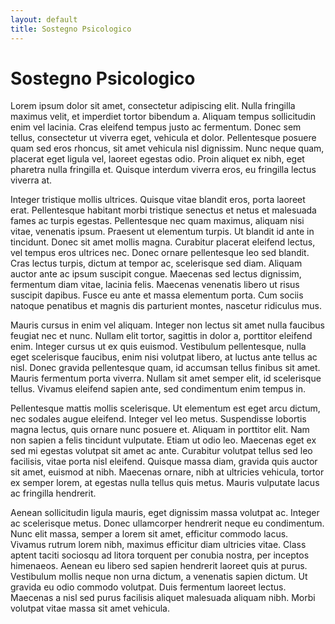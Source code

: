 ```yaml
---
layout: default
title: Sostegno Psicologico
---
```


# Sostegno Psicologico

Lorem ipsum dolor sit amet, consectetur adipiscing elit. Nulla fringilla maximus velit, et imperdiet tortor bibendum a. Aliquam tempus sollicitudin enim vel lacinia. Cras eleifend tempus justo ac fermentum. Donec sem tellus, consectetur ut viverra eget, vehicula et dolor. Pellentesque posuere quam sed eros rhoncus, sit amet vehicula nisl dignissim. Nunc neque quam, placerat eget ligula vel, laoreet egestas odio. Proin aliquet ex nibh, eget pharetra nulla fringilla et. Quisque interdum viverra eros, eu fringilla lectus viverra at.

Integer tristique mollis ultrices. Quisque vitae blandit eros, porta laoreet erat. Pellentesque habitant morbi tristique senectus et netus et malesuada fames ac turpis egestas. Pellentesque nec quam maximus, aliquam nisi vitae, venenatis ipsum. Praesent ut elementum turpis. Ut blandit id ante in tincidunt. Donec sit amet mollis magna. Curabitur placerat eleifend lectus, vel tempus eros ultrices nec. Donec ornare pellentesque leo sed blandit. Cras lectus turpis, dictum at tempor ac, scelerisque sed diam. Aliquam auctor ante ac ipsum suscipit congue. Maecenas sed lectus dignissim, fermentum diam vitae, lacinia felis. Maecenas venenatis libero ut risus suscipit dapibus. Fusce eu ante et massa elementum porta. Cum sociis natoque penatibus et magnis dis parturient montes, nascetur ridiculus mus.

Mauris cursus in enim vel aliquam. Integer non lectus sit amet nulla faucibus feugiat nec et nunc. Nullam elit tortor, sagittis in dolor a, porttitor eleifend enim. Integer cursus ut ex quis euismod. Vestibulum pellentesque, nulla eget scelerisque faucibus, enim nisi volutpat libero, at luctus ante tellus ac nisl. Donec gravida pellentesque quam, id accumsan tellus finibus sit amet. Mauris fermentum porta viverra. Nullam sit amet semper elit, id scelerisque tellus. Vivamus eleifend sapien ante, sed condimentum enim tempus in.

Pellentesque mattis mollis scelerisque. Ut elementum est eget arcu dictum, nec sodales augue eleifend. Integer vel leo metus. Suspendisse lobortis magna lectus, quis ornare nunc posuere et. Aliquam in porttitor elit. Nam non sapien a felis tincidunt vulputate. Etiam ut odio leo. Maecenas eget ex sed mi egestas volutpat sit amet ac ante. Curabitur volutpat tellus sed leo facilisis, vitae porta nisl eleifend. Quisque massa diam, gravida quis auctor sit amet, euismod at nibh. Maecenas ornare, nibh at ultricies vehicula, tortor ex semper lorem, at egestas nulla tellus quis metus. Mauris vulputate lacus ac fringilla hendrerit.

Aenean sollicitudin ligula mauris, eget dignissim massa volutpat ac. Integer ac scelerisque metus. Donec ullamcorper hendrerit neque eu condimentum. Nunc elit massa, semper a lorem sit amet, efficitur commodo lacus. Vivamus rutrum lorem nibh, maximus efficitur diam ultricies vitae. Class aptent taciti sociosqu ad litora torquent per conubia nostra, per inceptos himenaeos. Aenean eu libero sed sapien hendrerit laoreet quis at purus. Vestibulum mollis neque non urna dictum, a venenatis sapien dictum. Ut gravida eu odio commodo volutpat. Duis fermentum laoreet lectus. Maecenas a nisl sed purus facilisis aliquet malesuada aliquam nibh. Morbi volutpat vitae massa sit amet vehicula.